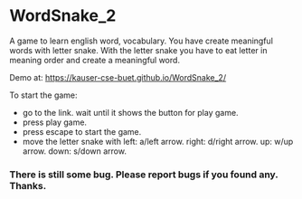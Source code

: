 # WordSnake_2
A game to learn english word, vocabulary. You have create meaningful words with letter snake. With the letter snake you have to eat letter in meaning order and create a meaningful word.

Demo at: 
https://kauser-cse-buet.github.io/WordSnake_2/

To start the game: 
- go to the link. wait until it shows the button for play game. 
- press play game. 
- press escape to start the game. 
- move the letter snake with 
left: a/left arrow.
right: d/right arrow.
up: w/up arrow.
down: s/down arrow.

### There is still some bug. Please report bugs if you found any. Thanks.
